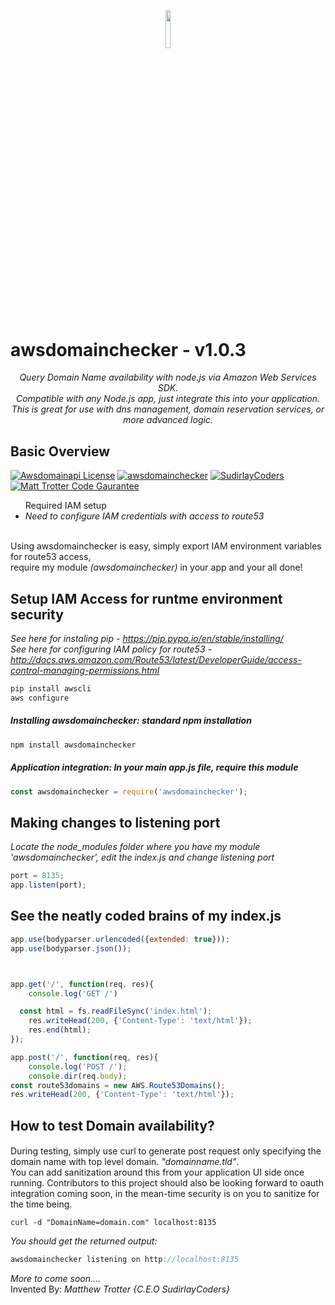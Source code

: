 <p align="center"><img width=12.5% src="http://sudirlaycoders.com/files/sclogo.png"></p>
<p align="center"><h1>awsdomainchecker - v1.0.3</h1></p>
<p align="center"><i>Query Domain Name availability with node.js via Amazon Web Services SDK. 
<br />Compatible with any Node.js app, just integrate this into your application. This is great for use with dns management, domain reservation services, or more advanced logic.</i></p>


## Basic Overview
[![Awsdomainapi License](https://img.shields.io/badge/Licensed-Matt%20Trotter-orange.svg)](https://github.com/sudir/awsdomainchecker/blob/master/LICENSE.txt)
[![awsdomainchecker](https://img.shields.io/badge/awsdomainchecker-npm-blue.svg)](https://www.npmjs.com/package/awsdomainchecker)
[![SudirlayCoders](https://img.shields.io/badge/SudirlayCoders-Experts-brightgreen.svg)](http://www.sudirlaycoders.com)
[![Matt Trotter Code Gaurantee](https://img.shields.io/badge/Fully%20Tested-v1.0.3-red.svg)]()


<ul> Required IAM setup
<li> <i>Need to configure IAM credentials with access to route53</i>
</ul> 

<br />
Using awsdomainchecker is easy, simply export IAM environment variables for route53 access, 
<br>require my module <i>(awsdomainchecker)</i> in your app and your all done!

## Setup IAM Access for runtme environment security 
<i>See here for instaling pip - https://pip.pypa.io/en/stable/installing/</i>
<br />
<i>See here for configuring IAM policy for route53 - http://docs.aws.amazon.com/Route53/latest/DeveloperGuide/access-control-managing-permissions.html</i>
```bash
pip install awscli
aws configure
```

##### Installing awsdomainchecker: standard npm installation
```bash
npm install awsdomainchecker
```

##### Application integration: In your main app.js file, require this module
```javascript
const awsdomainchecker = require('awsdomainchecker');
```

## Making changes to listening port
<i>Locate the node_modules folder where you have my module 'awsdomainchecker', edit the index.js and change listening port</i> 
```javascript
port = 8135;
app.listen(port);
```
## See the neatly coded brains of my index.js
```javascript
app.use(bodyparser.urlencoded({extended: true}));
app.use(bodyparser.json());



app.get('/', function(req, res){
    console.log('GET /')

  const html = fs.readFileSync('index.html');
    res.writeHead(200, {'Content-Type': 'text/html'});
    res.end(html);
});

app.post('/', function(req, res){
    console.log('POST /');
    console.dir(req.body);
const route53domains = new AWS.Route53Domains();
res.writeHead(200, {'Content-Type': 'text/html'});
```
## How to test Domain availability?

#### 
During testing, simply use curl to generate post request only specifying the domain name with top level domain. <i>"domainname.tld"</i>. 
<br />You can add sanitization around this from your application UI side once running. Contributors to this project should also be looking
forward to oauth integration coming soon, in the mean-time security is on you to sanitize for the time being.

```
curl -d "DomainName=domain.com" localhost:8135
```
<i>You should get the returned output:</i>
```javascript
awsdomainchecker listening on http://localhost:8135
```
<i>More to come soon....</i>
<br />Invented By: <i>Matthew Trotter {C.E.O SudirlayCoders}</i>
